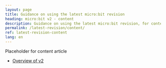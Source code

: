 ```yaml
---
layout: page
title: Guidance on using the latest micro:bit revision
heading: micro:bit v2 - content
description: Guidance on using the latest micro:bit revision, for content producers
permalink: /latest-revision/content/
ref: latest-revision-content
lang: en
---
```


Placeholder for content article 

- [Overview of v2](../latest-revision/)